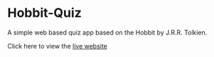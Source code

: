 # Hobbit-Quiz
A simple web based quiz app based on the Hobbit by J.R.R. Tolkien. 

Click here to view the [live website](https://htmlpreview.github.io/?https://github.com/ellinorfristrom/Hobbit-Quiz/blob/main/HobbitQuiz.html)
